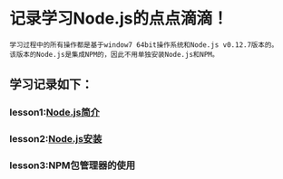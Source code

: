 记录学习Node.js的点点滴滴！
=====
    学习过程中的所有操作都是基于window7 64bit操作系统和Node.js v0.12.7版本的。
    该版本的Node.js是集成NPM的，因此不用单独安装Node.js和NPM。

学习记录如下：
------
### lesson1:[Node.js简介](https://github.com/xiaomaer/learn_Node.js/blob/master/lesson1/)
### lesson2:[Node.js安装](https://github.com/xiaomaer/learn_Node.js/blob/master/lesson2/)
### lesson3:NPM包管理器的使用
